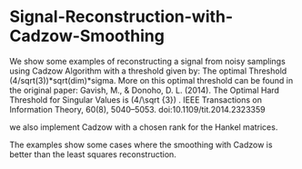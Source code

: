 # Signal-Reconstruction-with-Cadzow-Smoothing
We show some examples of reconstructing a signal from noisy samplings using Cadzow Algorithm with a threshold given by: The optimal Threshold 
(4/sqrt(3))*sqrt(dim)*sigma. 
More on this optimal threshold can be found in the original paper: 
Gavish, M., & Donoho, D. L. (2014). The Optimal Hard Threshold for Singular Values is \(4/\sqrt {3}\) . 
IEEE Transactions on Information Theory, 60(8), 5040–5053. doi:10.1109/tit.2014.2323359 

we also implement Cadzow with a chosen rank for the Hankel matrices.

The examples show some cases where the smoothing with Cadzow is better than the least squares reconstruction.
